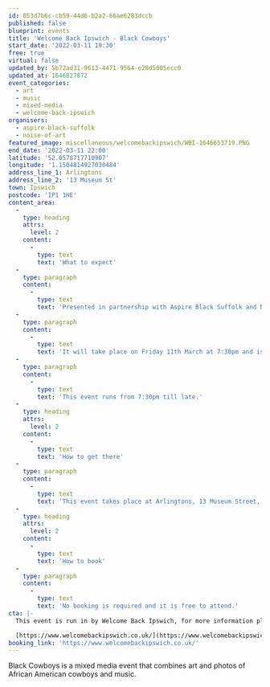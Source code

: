 ```yaml
---
id: 053d7b6c-cb59-44d6-b2a2-66ae6283dccb
published: false
blueprint: events
title: 'Welcome Back Ipswich - Black Cowboys'
start_date: '2022-03-11 19:30'
free: true
virtual: false
updated_by: 5b72ad31-9613-4471-9564-e28d5005ecc0
updated_at: 1646827872
event_categories:
  - art
  - music
  - mixed-media
  - welcome-back-ipswich
organisers:
  - aspire-black-suffolk
  - noise-of-art
featured_image: miscellaneous/welcomebackipswich/WBI-1646653719.PNG
end_date: '2022-03-11 22:00'
latitude: '52.0578717710907'
longitude: '1.1504814927030484'
address_line_1: Arlingtons
address_line_2: '13 Museum St'
town: Ipswich
postcode: 'IP1 1HE'
content_area:
  -
    type: heading
    attrs:
      level: 2
    content:
      -
        type: text
        text: 'What to expect'
  -
    type: paragraph
    content:
      -
        type: text
        text: 'Presented in partnership with Aspire Black Suffolk and Noise of Art, the Black Cowboys Art Exhibition by renowned local photographer John Ferguson will include photos of African American cowboys projected from Arlingtons Ipswich, and sound tracked by DJ Ben Osborne.'
  -
    type: paragraph
    content:
      -
        type: text
        text: 'It will take place on Friday 11th March at 7:30pm and is free to enter and have a look around, so why not go down and experience the amazing photography and musical talent of John Ferguson and Ben Osborne.'
  -
    type: paragraph
    content:
      -
        type: text
        text: 'This event runs from 7:30pm till late.'
  -
    type: heading
    attrs:
      level: 2
    content:
      -
        type: text
        text: 'How to get there'
  -
    type: paragraph
    content:
      -
        type: text
        text: 'This event takes place at Arlingtons, 13 Museum Street, Ipswich IP1 1HE.'
  -
    type: heading
    attrs:
      level: 2
    content:
      -
        type: text
        text: 'How to book'
  -
    type: paragraph
    content:
      -
        type: text
        text: 'No booking is required and it is free to attend.'
cta: |-
  This event is run in by Welcome Back Ipswich, for more information please visit:

  [https://www.welcomebackipswich.co.uk/](https://www.welcomebackipswich.co.uk/)
booking_link: 'https://www.welcomebackipswich.co.uk/'
---
```

Black Cowboys is a mixed media event that combines art and photos of African American cowboys and music.